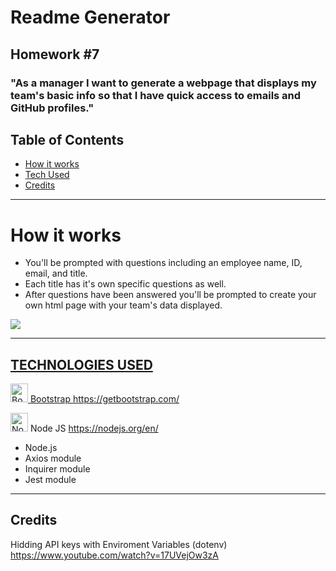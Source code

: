 # Readme Generator

## Homework #7

### "As a manager I want to generate a webpage that displays my team's basic info so that I have quick access to emails and GitHub profiles."

##  Table of Contents 


* [How it works](#Howitworks)
* [Tech Used](#Techusage)
* [Credits](#Credits)

***
# How it works

- You'll be prompted with questions including an employee name, ID, email, and title. 
- Each title has it's own specific questions as well. 
- After questions have been answered you'll be prompted to create your own html page with your team's data displayed.

<a href="https://imgflip.com/gif/3wao42"><img src="https://i.imgflip.com/3wao42.gif">

***

## TECHNOLOGIES USED 
  
 <img alt="Bootstrap Logo" src="https://upload.wikimedia.org/wikipedia/commons/thumb/b/b2/Bootstrap_logo.svg/1200px-Bootstrap_logo.svg.png" width="28" height="30"> Bootstrap https://getbootstrap.com/
 
 <img alt="Node JS Logo" src="https://jaystack.com/wp-content/uploads/2015/12/nodejs-logo-e1497443346889.png" width="28" height="30"> Node JS https://nodejs.org/en/
- Node.js 
- Axios module 
- Inquirer module 
- Jest module

***

## Credits
Hidding API keys with Enviroment Variables (dotenv)
https://www.youtube.com/watch?v=17UVejOw3zA



